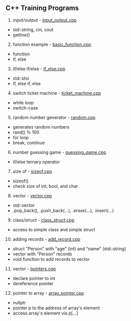 ## C++ Training Programs

1. input/output - [input_output.cpp](https://github.com/psrozek/cpp-training/blob/main/input_output.cpp)
  * std::string, cin, cout
  * getline()

2. function example - [basic_function.cpp](https://github.com/psrozek/cpp-training/blob/main/basic_function.cpp)
  * function
  * if, else

3. if/else if/else - [if_else.cpp](https://github.com/psrozek/cpp-training/blob/main/if_else.cpp)
  * std::stoi
  * if, else if, else

4. switch ticket machine - [ticket_machine.cpp](https://github.com/psrozek/cpp-training/blob/main/ticket_machine.cpp)
  * while loop
  * switch-case

5. random number generator - [random.cpp](https://github.com/psrozek/cpp-training/blob/main/random.cpp)
  * generates random numbers
  * rand() % 100
  * for loop
  * break, continue

6. number guessing game - [guessing_game.cpp](https://github.com/psrozek/cpp-training/blob/main/guessing_game.cpp)
  * if/else ternary operator

7. size of - [sizeof.cpp](https://github.com/psrozek/cpp-training/blob/main/sizeof.cpp)
  * sizeof()
  * check size of int, bool, and char

8. vector - [vector.cpp](https://github.com/psrozek/cpp-training/blob/main/vector.cpp)
  * std::vector<int>
  * .pop_back(), .push_back(...), .erase(...), .insert(...)
 
9. class/struct - [class_struct.cpp](https://github.com/psrozek/cpp-training/blob/main/class_struct.cpp)
  * access to simple class and simple struct
 
10. adding records - [ add_record.cpp](https://github.com/psrozek/cpp-training/blob/main/add_record.cpp)
  * struct "Person" with "age" (int) and "name" (std::string)
  * vector with "Person" records
  * void function to add records to vector
 
11. vector - [pointers.cpp](https://github.com/psrozek/cpp-training/blob/main/pointers.cpp)
  * declare pointer to int
  * dereference pointer

12. pointer to array - [array_pointer.cpp](https://github.com/psrozek/cpp-training/blob/main/array_pointer.cpp)
  * nullptr
  * pointer p to the address of array's element
  * access array's element via p[...]

